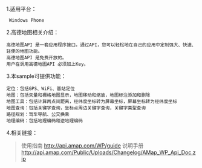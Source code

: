 1.适用平台：

     Windows Phone
     
2.高德地图相关介绍：

    高德地图API 是一套应用程序接口。通过API，您可以轻松地在自己的应用中定制强大、快速、轻便的地图功能。
    高德地图API 是免费开放的。
    用户在调用高德地图API 必须加上Key。
      
3.本sample可提供功能：

    定位：包括GPS、WiFi、基站定位
    地图：包括矢量和栅格地图显示，地图移动和缩放，地图标注添加和删除
    地图工具：包括计算两点间距离，经纬度坐标转为屏幕坐标，屏幕坐标转为经纬度坐标
    地图查询：包括关键字查询，坐标点周边关键字查询，关键字类型查询
    路径规划：驾车导航、公交换乘
    地理编码：包括地理编码和逆地理编码
    
4.相关链接：

  > 使用指南 <http://api.amap.com/WP/guide>
  > 说明手册 <http://api.amap.com/Public/Uploads/Changelog/AMap_WP_Api_Doc.zip>


